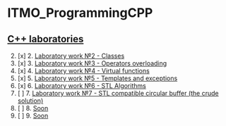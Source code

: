 # ITMO_ProgrammingCPP
## [C++ laboratories](https://drive.google.com/drive/folders/1pn6YN9MN8I01G1Bz-6saimffKrQ4Zyc7)

2. [x] 2. [Laboratory work №2 - Classes](LABS/LAB2)
3. [x] 3. [Laboratory work №3 - Operators overloading](LABS/LAB3)
4. [x] 4. [Laboratory work №4 - Virtual functions](LABS/LAB4)
5. [x] 5. [Laboratory work №5 - Templates and exceptions](LABS/LAB5)
6. [x] 6. [Laboratory work №6 - STL Algorithms](LABS/LAB6)
7. [ ] 7. [Laboratory work №7 - STL compatible circular buffer (the crude solution)](https://github.com/ew0s/ITMO_ProgrammingCPP/tree/master/LABS/LAB7)
8. [ ] 8. [Soon](#)
9. [ ] 9. [Soon](#)
